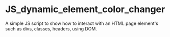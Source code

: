 # JS_dynamic_element_color_changer
A simple JS script to show how to interact with an HTML page element's such as divs, classes, headers, using DOM.
